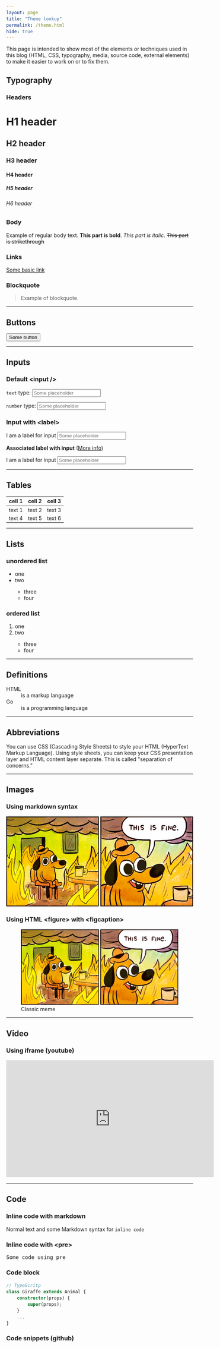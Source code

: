 ```yaml
---
layout: page
title: "Theme lookup"
permalink: /theme.html
hide: true
---
```


This page is intended to show most of the elements or techniques used in this blog (HTML, CSS, typography, media, source code, external elements) to make it easier to work on or to fix them.


## Typography

### Headers

# H1 header
## H2 header
### H3 header
#### H4 header
##### H5 header
###### H6 header

### Body

Example of regular body text. **This part is bold**. _This part is italic._ <s>This part is strikethrough</s>

### Links

<a href="#">Some basic link</a>

### Blockquote

<blockquote>Example of blockquote.</blockquote>

***

## Buttons

<button>Some button</button>

***

## Inputs

### Default \<input />

`text` type:
<input placeholder="Some placeholder" type="text" />

`number` type:
<input placeholder="Some placeholder" type="number" />

### Input with \<label>
<div>
    <label for="hippo">I am a label for input</label>
    <input name="hippo" placeholder="Some placeholder">
</div>

**Associated label with input** (<a href="https://developer.mozilla.org/en-US/docs/Web/HTML/Element/label">More info</a>)

<label for="hippo">I am a label for input
    <input name="hippo" placeholder="Some placeholder">
</label>

***

## Tables

| cell 1 | cell 2 | cell 3 | 
|--------|--------|--------|
| text 1 | text 2 | text 3 |
| text 4 | text 5 | text 6 |

***

## Lists
### unordered list
<ul>
    <li>one</li>
    <li>two</li>
    <ul>
        <li>three</li>
        <li>four</li>
    </ul>
</ul>

### ordered list

<ol>
    <li>one</li>
    <li>two</li>
    <ul>
        <li>three</li>
        <li>four</li>
    </ul>
</ol>

***

## Definitions

<dl>  
  <dt>HTML</dt>  
  <dd>is a markup language</dd>  
  <dt>Go</dt>  
  <dd>is a programming language</dd>  
</dl>

*** 

## Abbreviations

<p>You can use <abbr>CSS</abbr> (Cascading Style Sheets) to style your <abbr>HTML</abbr> (HyperText Markup Language). Using style sheets, you can keep your <abbr>CSS</abbr> presentation layer and <abbr>HTML</abbr> content layer separate. This is called "separation of concerns."</p>

*** 

## Images

### Using markdown syntax

![this is fine](/assets/img/template/this-is-fine.jpg)

### Using HTML \<figure> with \<figcaption>
<figure>
    <img src="/assets/img/template/this-is-fine.jpg"
         alt="This is fine">
    <figcaption>Classic meme</figcaption>
</figure>

***

## Video


### Using iframe (youtube)
<iframe width="560" height="315" src="https://www.youtube.com/embed/kQJrgSML5hY?controls=0&amp;showinfo=0&amp;start=10" frameborder="0" allow="autoplay; encrypted-media" allowfullscreen></iframe>

***

## Code

### Inline code with markdown

Normal text and some Markdown syntax for `inline code`

### Inline code with \<pre>

<pre>Some code using pre</pre>

### Code block

```ts
// TypeScritp
class Giraffe extends Animal {
    constructor(props) {
        super(props);
    }
    ...
}
```

### Code snippets (github)

<script src="https://gist.github.com/mmistakes/77c68fbb07731a456805a7b473f47841.js"></script>


